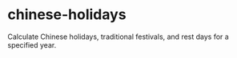 # chinese-holidays
Calculate Chinese holidays, traditional festivals, and rest days for a specified year.
